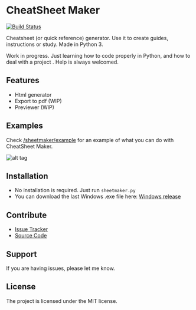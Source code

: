 CheatSheet Maker
================
[![Build Status](https://travis-ci.org/cosme12/cheatsheet-maker.svg?branch=master)](https://travis-ci.org/cosme12/cheatsheet-maker)

Cheatsheet (or quick reference) generator. Use it to create guides, instructions or study. Made in Python 3.

Work in progress. Just learning how to code properly in Python, and how to deal with a project . Help is always welcomed.


Features
--------

- Html generator
- Export to pdf (WIP)
- Previewer (WIP)


Examples
--------

Check [/sheetmaker/example](/sheetmaker/example) for an example of what you can do with CheatSheet Maker.


![alt tag](https://raw.githubusercontent.com/cosme12/cheatsheet-maker/develop/sheetmaker/example/example.png)


Installation
------------

- No installation is required. Just run `sheetmaker.py`
- You can download the last Windows .exe file here: [Windows release](https://github.com/cosme12/cheatsheet-maker/releases)


Contribute
----------

- [Issue Tracker](https://github.com/cosme12/cheatsheet-maker/issues)
- [Source Code](https://github.com/cosme12/cheatsheet-maker)


Support
-------

If you are having issues, please let me know.


License
-------

The project is licensed under the MIT license.

